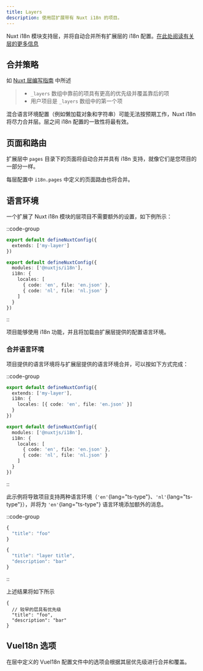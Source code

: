 ```yaml
---
title: Layers
description: 使用层扩展带有 Nuxt i18n 的项目。
---
```


Nuxt i18n 模块支持层，并将自动合并所有扩展层的 i18n 配置。[在此处阅读有关层的更多信息](https://nuxt.com/docs/getting-started/layers)

## 合并策略

如 [Nuxt 层编写指南](https://nuxt.com/docs/guide/going-further/layers#multi-layer-support-for-nuxt-modules) 中所述

>   - `_layers` 数组中靠前的项具有更高的优先级并覆盖靠后的项
>   - 用户项目是 `_layers` 数组中的第一个项

混合语言环境配置（例如懒加载对象和字符串）可能无法按预期工作，Nuxt i18n 将尽力合并层。层之间 i18n 配置的一致性将最有效。

## 页面和路由

扩展层中 `pages` 目录下的页面将自动合并并具有 i18n 支持，就像它们是您项目的一部分一样。

每层配置中 `i18n.pages` 中定义的页面路由也将合并。

## 语言环境

一个扩展了 Nuxt i18n 模块的层项目不需要额外的设置，如下例所示：

::code-group

```ts [nuxt.config.ts]
export default defineNuxtConfig({
  extends: ['my-layer']
})
```

```ts [my-layer/nuxt.config.ts]
export default defineNuxtConfig({
  modules: ['@nuxtjs/i18n'],
  i18n: {
    locales: [
      { code: 'en', file: 'en.json' },
      { code: 'nl', file: 'nl.json' }
    ]
  }
})
```

::

项目能够使用 i18n 功能，并且将加载由扩展层提供的配置语言环境。

### 合并语言环境

项目提供的语言环境将与扩展层提供的语言环境合并，可以按如下方式完成：

::code-group

```ts {} [nuxt.config.ts]
export default defineNuxtConfig({
  extends: ['my-layer'],
  i18n: {
    locales: [{ code: 'en', file: 'en.json' }]
  }
})
```

```ts [my-layer/nuxt.config.ts]
export default defineNuxtConfig({
  modules: ['@nuxtjs/i18n'],
  i18n: {
    locales: [
      { code: 'en', file: 'en.json' },
      { code: 'nl', file: 'nl.json' }
    ]
  }
})
```

::

此示例将导致项目支持两种语言环境（`'en'`{lang="ts-type"}、`'nl'`{lang="ts-type"}），并将为 `'en'`{lang="ts-type"} 语言环境添加额外的消息。

::code-group

```ts [project/i18n/locales/en.json]
{
  "title": "foo"
}
```

```ts [project/my-layer/i18n/locales/en.json]
{
  "title": "layer title",
  "description": "bar"
}
```

::

上述结果将如下所示

```jsonc
{
  // 较早的层具有优先级
  "title": "foo",
  "description": "bar"
}
```

## VueI18n 选项

在层中定义的 VueI18n 配置文件中的选项会根据其层优先级进行合并和覆盖。
